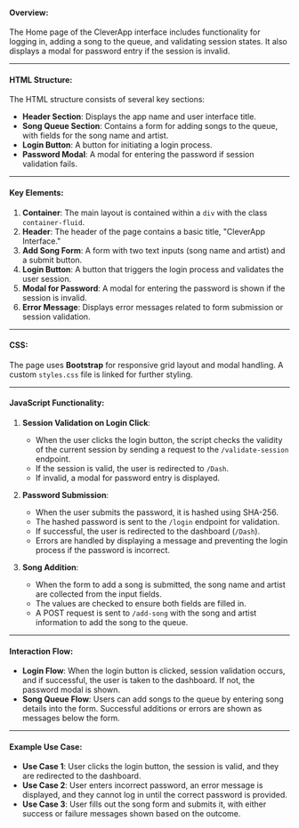 #### Overview:

The Home page of the CleverApp interface includes functionality for logging in, adding a song to the queue, and validating session states. It also displays a modal for password entry if the session is invalid.

* * * * *

#### HTML Structure:

The HTML structure consists of several key sections:

-   **Header Section**: Displays the app name and user interface title.
-   **Song Queue Section**: Contains a form for adding songs to the queue, with fields for the song name and artist.
-   **Login Button**: A button for initiating a login process.
-   **Password Modal**: A modal for entering the password if session validation fails.

* * * * *

#### Key Elements:

1.  **Container**: The main layout is contained within a `div` with the class `container-fluid`.
2.  **Header**: The header of the page contains a basic title, "CleverApp Interface."
3.  **Add Song Form**: A form with two text inputs (song name and artist) and a submit button.
4.  **Login Button**: A button that triggers the login process and validates the user session.
5.  **Modal for Password**: A modal for entering the password is shown if the session is invalid.
6.  **Error Message**: Displays error messages related to form submission or session validation.

* * * * *

#### CSS:

The page uses **Bootstrap** for responsive grid layout and modal handling. A custom `styles.css` file is linked for further styling.

* * * * *

#### JavaScript Functionality:

1.  **Session Validation on Login Click**:

    -   When the user clicks the login button, the script checks the validity of the current session by sending a request to the `/validate-session` endpoint.
    -   If the session is valid, the user is redirected to `/Dash`.
    -   If invalid, a modal for password entry is displayed.
2.  **Password Submission**:

    -   When the user submits the password, it is hashed using SHA-256.
    -   The hashed password is sent to the `/login` endpoint for validation.
    -   If successful, the user is redirected to the dashboard (`/Dash`).
    -   Errors are handled by displaying a message and preventing the login process if the password is incorrect.
3.  **Song Addition**:

    -   When the form to add a song is submitted, the song name and artist are collected from the input fields.
    -   The values are checked to ensure both fields are filled in.
    -   A POST request is sent to `/add-song` with the song and artist information to add the song to the queue.

* * * * *

#### Interaction Flow:

-   **Login Flow**: When the login button is clicked, session validation occurs, and if successful, the user is taken to the dashboard. If not, the password modal is shown.
-   **Song Queue Flow**: Users can add songs to the queue by entering song details into the form. Successful additions or errors are shown as messages below the form.

* * * * *

#### Example Use Case:

-   **Use Case 1**: User clicks the login button, the session is valid, and they are redirected to the dashboard.
-   **Use Case 2**: User enters incorrect password, an error message is displayed, and they cannot log in until the correct password is provided.
-   **Use Case 3**: User fills out the song form and submits it, with either success or failure messages shown based on the outcome.